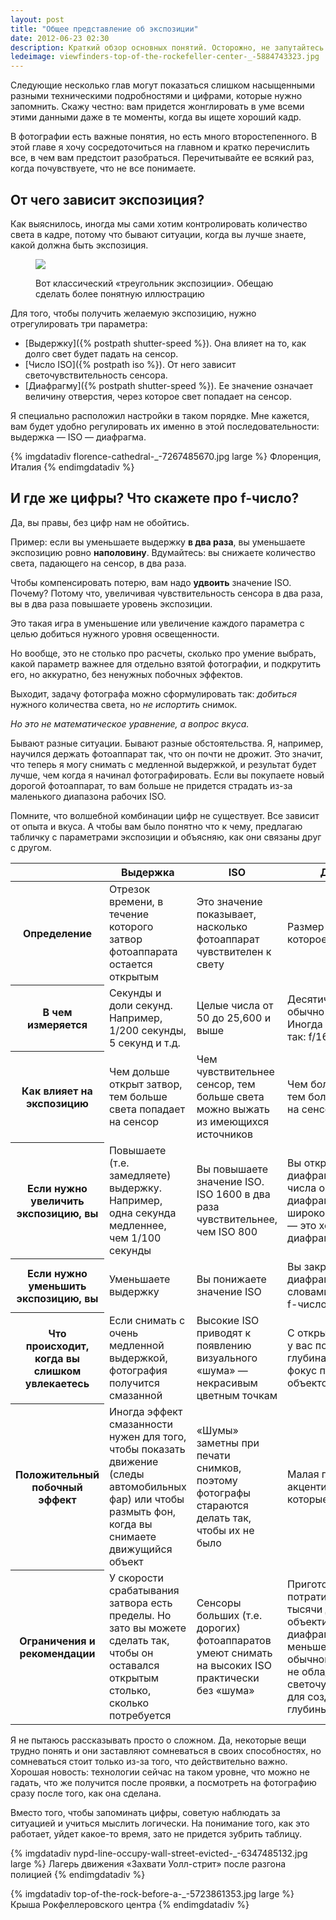 ```yaml
---
layout: post
title: "Общее представление об экспозиции"
date: 2012-06-23 02:30
description: Краткий обзор основных понятий. Осторожно, не запутайтесь в цифрах
ledeimage: viewfinders-top-of-the-rockefeller-center-_-5884743323.jpg
---
```


Следующие несколько глав могут показаться слишком насыщенными разными техническими подробностями и цифрами, которые нужно запомнить. Скажу честно: вам придется жонглировать в уме всеми этими данными даже в те моменты, когда вы ищете хороший кадр.

В фотографии есть важные понятия, но есть много второстепенного. В этой главе я хочу сосредоточиться на главном и кратко перечислить все, в чем вам предстоит разобраться. Перечитывайте ее всякий раз, когда почувствуете, что не все понимаете.

## От чего зависит экспозиция?

Как выяснилось, иногда мы сами хотим контролировать количество света в кадре, потому что бывают ситуации, когда вы лучше знаете, какой должна быть экспозиция.

<figure class="medium">
	<img src="{{site.graphics_dir}}/simple-exposure-triangle.png">
	<figcaption>
        <p>Вот классический «треугольник экспозиции». Обещаю сделать более понятную иллюстрацию</p>
    </figcaption>
</figure>

Для того, чтобы получить желаемую экспозицию, нужно отрегулировать три параметра:

* [Выдержку]({% postpath shutter-speed %}). Она влияет на то, как долго свет будет падать на сенсор.
* [Число ISO]({% postpath iso %}). От него зависит светочувствительность сенсора.
* [Диафрагму]({% postpath shutter-speed %}). Ее значение означает величину отверстия, через которое свет попадает на сенсор.

Я специально расположил настройки в таком порядке. Мне кажется, вам будет удобно регулировать их именно в этой последовательности: выдержка — ISO — диафрагма.

{% imgdatadiv florence-cathedral-_-7267485670.jpg large %}
    Флоренция, Италия
{% endimgdatadiv %}

## И где же цифры? Что скажете про f-число?

Да, вы правы, без цифр нам не обойтись.

Пример: если вы уменьшаете выдержку **в два раза**, вы уменьшаете экспозицию ровно **наполовину**. Вдумайтесь: вы снижаете количество света, падающего на сенсор, в два раза.

Чтобы компенсировать потерю, вам надо **удвоить** значение ISO. Почему? Потому что, увеличивая чувствительность сенсора в два раза, вы в два раза повышаете уровень экспозиции.

Это такая игра в уменьшение или увеличение каждого параметра с целью добиться нужного уровня освещенности.

Но вообще, это не столько про расчеты, сколько про умение выбрать, какой параметр важнее для отдельно взятой фотографии, и подкрутить его, но аккуратно, без ненужных побочных эффектов.

Выходит, задачу фотографа можно сформулировать так: *добиться* нужного количества света, но *не испортить* снимок.

*Но это не математическое уравнение, а вопрос вкуса.*

Бывают разные ситуации. Бывают разные обстоятельства. Я, например, научился держать фотоаппарат так, что он почти не дрожит. Это значит, что теперь я могу снимать с медленной выдержкой, и результат будет лучше, чем когда я начинал фотографировать. Если вы покупаете новый дорогой фотоаппарат, то вам больше не придется страдать из-за маленького диапазона рабочих ISO.

Помните, что волшебной комбинации цифр не существует. Все зависит от опыта и вкуса. А чтобы вам было понятно что к чему, предлагаю табличку с параметрами экспозиции и объясняю, как они связаны друг с другом.

<a name="bigchart" id="bigchart"></a>

<table class="cats narrative wide">
<thead>
    <tr>
        <th></th>
        <th>Выдержка</th>
        <th>ISO</th>
        <th>Диафрагма</th>
    </tr>
</thead>
<tbody>
    <tr>
        <th>Определение</th>
        <td data-title="Выдержка">Отрезок времени, в течение которого затвор фотоаппарата остается открытым</td>
        <td data-title="ISO">Это значение показывает, насколько фотоаппарат чувствителен к свету</td>
        <td data-title="Диафрагма">Размер отверстия, через которое проходит свет</td>
    </tr>
    <tr>
        <th>В чем измеряется</th>
        <td data-title="Выдержка">Секунды и доли секунд. Например, 1/200 секунды, 5 секунд и т.д.</td>
        <td data-title="ISO">Целые числа от 50 до 25,600 и выше</td>
        <td data-title="Диафрагма">Десятичные числа, обычно от 2,8 до 22. Иногда их записывают так: f/16</td>
    </tr>
    <tr>
        <th>Как влияет на экспозицию</th>
        <td data-title="Выдержка">Чем дольше открыт затвор, тем больше света попадает на сенсор</td>
        <td data-title="ISO">Чем чувствительнее сенсор, тем больше света можно выжать из имеющихся источников</td>
        <td data-title="Диафрагма">Чем больше отверстие, тем больше света падает на сенсор</td>
    </tr>
    <tr>
        <th>Если нужно увеличить экспозицию, вы</th>
        <td data-title="Выдержка">Повышаете (т.е. замедляете) выдержку. Например, одна секунда медленнее, чем 1/100 секунды</td>
        <td data-title="ISO">Вы повышаете значение ISO. ISO 1600 в два раза чувствительнее, чем ISO 800</td>
        <td data-title="Диафрагма">Вы открываете диафрагму. Малые f-числа означают, что диафрагма открыта широко. Например, f/1,4 — это хорошо открытая диафрагма</td>
    </tr>
    <tr>
        <th>Если нужно уменьшить экспозицию, вы</th>
        <td data-title="Выдержка">Уменьшаете выдержку</td>
        <td data-title="ISO">Вы понижаете значение ISO</td>
        <td data-title="Диафрагма">Вы закрываете диафрагму или, другими словами, увеличиваете f-число</td>
    </tr>
    <tr>
        <th>Что происходит, когда вы слишком увлекаетесь</th>
        <td data-title="Выдержка">Если снимать с очень медленной выдержкой, фотография получится смазанной</td>
        <td data-title="ISO">Высокие ISO приводят к появлению визуального «шума» — некрасивым цветным точкам</td>
        <td data-title="Диафрагма">С открытой диафрагмой у вас получается малая глубина резкости — в фокус попадает меньше объектов</td>
    </tr>
    <tr>
        <th>Положительный побочный эффект</th>
        <td data-title="Выдержка">Иногда эффект смазанности нужен для того, чтобы показать движение (следы автомобильных фар) или чтобы размыть фон, когда вы снимаете движущийся объект</td>
        <td data-title="ISO">«Шумы» заметны при печати снимков, поэтому фотографы стараются делать так, чтобы их не было</td>
        <td data-title="Диафрагма">Малая глубина резкости акцентирует те объекты, которые в фокусе</td>
    </tr>
    <tr>
        <th>Ограничения и рекомендации</th>
        <td data-title="Выдержка">У скорости срабатывания затвора есть пределы. Но зато вы можете сделать так, чтобы он оставался открытым столько, сколько потребуется</td>
        <td data-title="ISO">Сенсоры больших (т.е. дорогих) фотоаппаратов умеют снимать на высоких ISO практически без «шума»</td>
        <td data-title="Диафрагма">Приготовьтесь потратить сотни и даже тысячи долларов на объективы с диафрагмой 2.8 и меньше. Сенсор обычного фотоаппарата не обладает достаточной светочувствительностью для создания малой глубины резкости</td>
    </tr>
</tbody>
</table>

Я не пытаюсь рассказывать просто о сложном. Да, некоторые вещи трудно понять и они заставляют сомневаться в своих способностях, но сомневаться стоит только из-за того, что действительно важно. Хорошая новость: технологии сейчас на таком уровне, что можно не гадать, что же получится после проявки, а посмотреть на фотографию сразу после того, как она сделана.

Вместо того, чтобы запоминать цифры, советую наблюдать за ситуацией и учиться мыслить логически. На понимание того, как это работает, уйдет какое-то время, зато не придется зубрить таблицу.

{% imgdatadiv nypd-line-occupy-wall-street-evicted-_-6347485132.jpg large %}
    Лагерь движения «Захвати Уолл-стрит» после разгона полицией
{% endimgdatadiv %}

{% imgdatadiv top-of-the-rock-before-a-_-5723861353.jpg large %}
    Крыша Рокфеллеровского центра
{% endimgdatadiv %}
